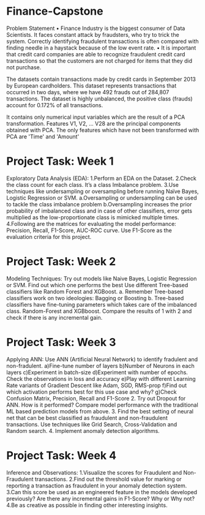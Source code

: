 # Finance-Capstone


Problem Statement
•	Finance Industry is the biggest consumer of Data Scientists. It faces constant attack by fraudsters, who try to trick the system. Correctly identifying fraudulent transactions is often compared with finding needle in a haystack because of the low event rate. 
•	It is important that credit card companies are able to recognize fraudulent credit card transactions so that the customers are not charged for items that they did not purchase.

The datasets contain transactions made by credit cards in September 2013 by European cardholders. This dataset represents transactions that occurred in two days, where we have 492 frauds out of 284,807 transactions. The dataset is highly unbalanced, the positive class (frauds) account for 0.172% of all transactions.
  

 
It contains only numerical input variables which are the result of a PCA transformation. 
Features V1, V2, ... V28 are the principal components obtained with PCA. 
The only features which have not been transformed with PCA are 'Time' and 'Amount'
 
# Project Task: Week 1

Exploratory Data Analysis (EDA):
1.Perform an EDA on the Dataset.
2.Check the class count for each class. It’s a class Imbalance problem.
3.Use techniques like undersampling or oversampling before running Naïve Bayes, Logistic Regression or SVM.
  a.Oversampling or undersampling can be used to tackle the class imbalance problem
  b.Oversampling increases the prior probability of imbalanced class and in case of other classifiers, error gets multiplied as the low-proportionate class is mimicked multiple times.
4.Following are the matrices for evaluating the model performance: Precision, Recall, F1-Score, AUC-ROC curve. Use F1-Score as the evaluation criteria for this project.

# Project Task: Week 2

Modeling Techniques:
Try out models like Naive Bayes, Logistic Regression or SVM. Find out which one performs the best
Use different Tree-based classifiers like Random Forest and XGBoost. 
a. Remember Tree-based classifiers work on two ideologies: Bagging or Boosting
b. Tree-based classifiers have fine-tuning parameters which takes care of the imbalanced class. Random-Forest and XGBboost.
Compare the results of 1 with 2 and check if there is any incremental gain.

# Project Task: Week 3
Applying ANN:
Use ANN (Artificial Neural Network) to identify fradulent and non-fradulent.
       a)Fine-tune number of layers
       b)Number of Neurons in each layers
       c)Experiment in batch-size
       d)Experiment with number of epochs. Check the observations in loss and accuracy
       e)Play with different Learning Rate variants of Gradient Descent like Adam, SGD, RMS-prop
       f)Find out which activation performs best for this use case and why?
       g)Check Confusion Matrix, Precision, Recall and F1-Score
2. Try out Dropout for ANN. How is it performed? Compare model performance with the traditional ML based prediction models from above. 
3. Find the best setting of neural net that can be best classified as fraudulent and non-fraudulent transactions. Use techniques like Grid Search, Cross-Validation and Random search.
4. Implement anomaly detection algorithms.
 
# Project Task: Week 4
Inference and Observations:
1.Visualize the scores for Fraudulent and Non-Fraudulent transactions.
2.Find out the threshold value for marking or reporting a transaction as fraudulent in your anomaly detection system.
3.Can this score be used as an engineered feature in the models developed previously? Are there any incremental gains in F1-Score? Why or Why not?
4.Be as creative as possible in finding other interesting insights.

